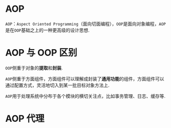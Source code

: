 # AOP 

`AOP`：`Aspect Oriented Programming`（面向切面编程），`OOP`是面向对象编程，`AOP`是在`OOP`基础之上的一种更高级的设计思想. 

# AOP 与 OOP 区别 

`OOP`侧重于对象的**提取**和**封装**.   

`AOP`侧重于方面组件，方面组件可以理解成封装了**通用功能**的组件，方面组件可以通过配置方式，灵活地切入到某一批目标对象方法上.  

`AOP`用于处理系统中分布于各个模块的横切关注点，比如事务管理、日志、缓存等.  

# AOP 代理